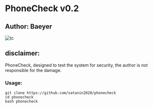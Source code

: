 # PhoneCheck v0.2
## Author: Baeyer







![tc](https://i.imgur.com/fTsY3Dr.png)

## disclaimer:
PhoneCheck, designed to test the system for security, the author is not responsible for the damage.


### Usage:
```
git clone https://github.com/satanin2020/phonecheck
cd phonecheck
bash phonecheck
```


